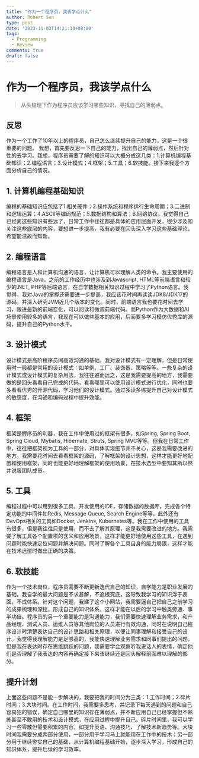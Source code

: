 ```yaml
---
title: "作为一个程序员，我该学点什么"
author: Robert Sun
type: post
date: '2023-11-03T14:21:10+08:00'
tags:
  - Programming
  - Review
comments: true
draft: false
---
```

# 作为一个程序员，我该学点什么

> 从头梳理下作为程序员应该学习哪些知识，寻找自己的薄弱点。

## 反思

作为一个工作了10年以上的程序员，自己怎么继续提升自己的能力，这是一个很重要的问题。 我想，首先要反思一下自己的能力，找出自己的薄弱点，然后针对性的去学习。我想，程序员需要了解的知识可以大概分成这几类：1.计算机编程基础知识；2.编程语言；3.设计模式；4.框架；5.工具；6.软技能。接下来我逐个方面分析自己的情况。

## 1. 计算机编程基础知识

编程的基础知识应包括了1.相关硬件；2.操作系统和程序运行生命周期；3.二进制和逻辑运算；4.ASCII等编码规范；5.数据结构和算法；6.网络协议。我觉得自己已经离这些知识有些远了，日常工作中往往都是具体的应用层面开发，很少涉及和关注这些底层的内容，要想进一步提高，我有必要在回头深入学习这些基础理论，希望能温故而知新。

## 2. 编程语言

编程语言是人和计算机沟通的语言，让计算机可以理解人类的命令。我主要使用的编程语言是Java，之前的工作经历中也涉及到Javascript, HTML等前端语言和较少的.NET, PHP等后端语言，在自学数据相关知识过程中学习了Python语言。我觉得，我对Java的掌握还需要进一步提高，我应该花时间再读读JDK8/JDK17的源码，并深入研究JVM近几个版本的变化。同时，前端语言我也要花时间去学习，跟进最新的前端变化，可以阅读和微调前端代码。而Python作为大数据和AI场景使用较多的语言，我现在可以做些基本的应用，后面要多学习模仿优秀库的源码，提升自己的Python水平。

## 3. 设计模式

设计模式是高阶程序员间高效沟通的基础，我对设计模式有一定理解，但是日常使用时一般都是常用的设计模式：如单例、工厂、装饰器、策略等等。一些复杂的设计模式或设计模式的复杂用法，我往往避而远之，这是我需要提高的地方，我需要做的是回头看看自己完成的代码，看看哪里可以使用设计模式进行优化，同时也要多看看优秀的开源代码，学习他们的设计模式。通过多读多练提升自己对设计模式的敏感度，在沟通和编码过程中提升效能。

## 4. 框架

框架是程序员的利器，我在工作中使用过的框架有很多，如Spring, Spring Boot, Spring Cloud, Mybatis, Hibernate, Struts, Spring MVC等等。但我在日常工作中，往往把框架视为工具的一部分，对具体实现细节并不关心，这是我需要改进的地方。我需要花时间去看看框架的源码，了解框架的设计思想，这样才能更好地配置和使用框架，同时也能更好地理解框架的使用场景，在技术选型中要知其所以然并说服团队成员。

## 5. 工具

编程过程中可以用到很多工具，开发使用的IDE，存储数据的数据库，完成各个特定功能的中间件如Redis, Message Queue, Search Engine等等，此外还有DevOps相关的工具如Docker, Jenkins, Kubernetes等。我在工作中使用的工具有很多，但是我往往只是使用，而不去了解其原理，这是我需要改进的地方。我需要了解工具各个配置项的含义和应用场景，这样才能更好地使用这些工具，在遇到问题时能快速定位问题并解决问题。同时了解各个工具自身的能力局限，这样才能在技术选型时做出正确的决策。

## 6. 软技能

作为一个技术岗位，程序员需要不断更新迭代自己的知识，自学能力是职业发展的基础。我自学的最大问题是不求甚解，不追根究底，这导致我学习的知识浮于表面，不成体系。针对这个问题，我建了这个小网站，我需要逼自己把自己之前学习的成果梳理和深挖，形成自己的知识体系，这样才能在以后的学习中触类旁通、事半功倍。程序员的另一个重要能力是沟通能力，我们需要快速理解业务需求，和产品经理、测试人员、运维人员等其他岗位的人员进行有效沟通，同时在说明自己程序设计时清楚表达自己的设计思路和相关原理，以便让同事理解和接受自己的设计。我觉得我理解能力是足够高的，我能快速理解业务需求和同事们提出的问题，但是我在表达时存在思维跳跃的问题，我需要学会观察听我说话人的表情，确定他们是否理解了我表达的内容再确定接下来该继续还是回头解释前面难以理解的部分。

## 提升计划

上面这些问题不是能一步解决的，我要把我的时间分为三类：1.工作时间；2.碎片时间；3.大块时间。在工作时间，我需要多思考，并记录下每天遇到的问题和自己容易犯的错误，确定自己哪里的知识存在薄弱点，并不断应用自己已经掌握但不熟练甚至不敢用的技术和设计模式，在应用过程中提升自己。碎片时间里，我可以学习一些零散但需要积累的内容，如提升英语、沟通技巧、了解技术新趋势等。大块时间我需要分成两部分使用，一部分用于学习马上就能用在工作中的技术；另一部分用于继续夯实自己的基础，从计算机编程基础开始，逐步深入学习，形成自己的知识体系，提升后续的学习效率。
